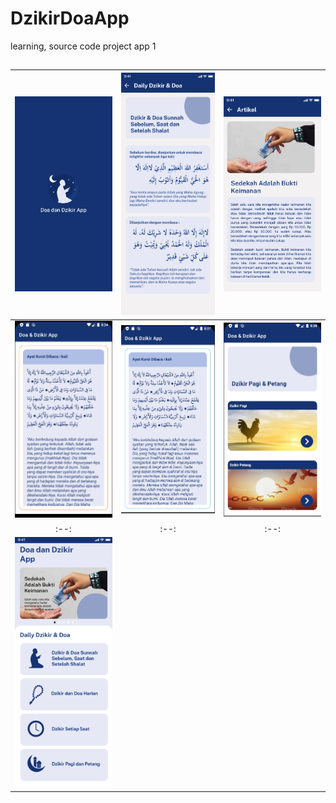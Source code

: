 # DzikirDoaApp

learning, source code project app 1

##

|  <img src="/images zikir/foto 1.png">  | <img src="images zikir/foto 2.png"> |  <img src="images zikir/foto 3.png"> |
| :--: | :--: | :--:|
| <img src="/images zikir/Screen Shot 2021-11-10 at 08.34.52.png"> | <img src="images zikir/Screen Shot 2021-11-10 at 08.37.08.png"> | <img src="images zikir/Screen Shot 2021-11-10 at 08.38.22.png">
|:--:|:--:|:--:|
| <img src="/images zikir/foto 4.png"> |
